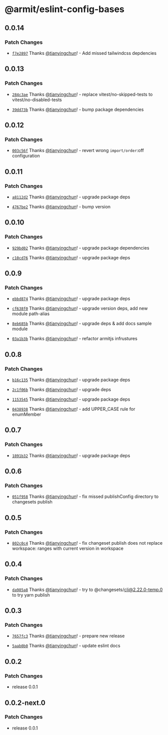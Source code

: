 # @armit/eslint-config-bases

## 0.0.14

### Patch Changes

- [`f7e2897`](https://github.com/armitjs/armit/commit/f7e2897509fb66b29fb3b52614dbe685d76daf9e) Thanks [@tianyingchun](https://github.com/tianyingchun)! - Add missed tailwindcss depdencies

## 0.0.13

### Patch Changes

- [`284c3ae`](https://github.com/armitjs/armit/commit/284c3aea137702974ecfdd5ad9e8b992e8628a29) Thanks [@tianyingchun](https://github.com/tianyingchun)! - replace vitest/no-skipped-tests to vitest/no-disabled-tests

- [`39dd73b`](https://github.com/armitjs/armit/commit/39dd73b153e2d2225faad6bb3bae466776036151) Thanks [@tianyingchun](https://github.com/tianyingchun)! - bump package dependencies

## 0.0.12

### Patch Changes

- [`003c56f`](https://github.com/armitjs/armit/commit/003c56f712fb96a520f1ca60b3b54d3067e70c6b) Thanks [@tianyingchun](https://github.com/tianyingchun)! - revert wrong `import/order`:off configuration

## 0.0.11

### Patch Changes

- [`a8112d2`](https://github.com/armitjs/armit/commit/a8112d250100e67b1a29ebe0205aace5f64b81ae) Thanks [@tianyingchun](https://github.com/tianyingchun)! - upgrade package deps

- [`4767be2`](https://github.com/armitjs/armit/commit/4767be207626f68e217294b955e76877404913b5) Thanks [@tianyingchun](https://github.com/tianyingchun)! - bump version

## 0.0.10

### Patch Changes

- [`929bd02`](https://github.com/armitjs/armit/commit/929bd0207ae5d47d39e84f052fe10b848267ea96) Thanks [@tianyingchun](https://github.com/tianyingchun)! - upgrade package dependencies

- [`c10cd76`](https://github.com/armitjs/armit/commit/c10cd76a313a4f0c5386214e86bc2c7efba43039) Thanks [@tianyingchun](https://github.com/tianyingchun)! - upgrade package deps

## 0.0.9

### Patch Changes

- [`ebbd874`](https://github.com/armitjs/armit/commit/ebbd8748dc422e4f368a167bc0646d04b99529a1) Thanks [@tianyingchun](https://github.com/tianyingchun)! - upgrade package deps

- [`cf638f0`](https://github.com/armitjs/armit/commit/cf638f0834e5f19b9f08cfb7f1c19574cfd68cf8) Thanks [@tianyingchun](https://github.com/tianyingchun)! - upgrade version deps, add new module path-alias

- [`8eb685b`](https://github.com/armitjs/armit/commit/8eb685b1acf6504756f29ba8c262b5cc4f88fa43) Thanks [@tianyingchun](https://github.com/tianyingchun)! - upgrade deps & add docs sample module

- [`03a1b3b`](https://github.com/armitjs/armit/commit/03a1b3b6af5243f49f099866e2245b966db3ffa3) Thanks [@tianyingchun](https://github.com/tianyingchun)! - refactor armitjs infrustures

## 0.0.8

### Patch Changes

- [`b16c135`](https://github.com/armitjs/armit/commit/b16c1355feb29e64d22d84066f39a93f35c8ca65) Thanks [@tianyingchun](https://github.com/tianyingchun)! - upgrade package deps

- [`2c1f06b`](https://github.com/armitjs/armit/commit/2c1f06bc8de10ee63744f88138e7fed8e8d596b1) Thanks [@tianyingchun](https://github.com/tianyingchun)! - upgrade deps

- [`1153545`](https://github.com/armitjs/armit/commit/11535454cbce9c7cf4e07eec814f3436e3e73385) Thanks [@tianyingchun](https://github.com/tianyingchun)! - upgrade package deps

- [`0438938`](https://github.com/armitjs/armit/commit/0438938f8d84bfc08dea1e22c51f9bf821e17070) Thanks [@tianyingchun](https://github.com/tianyingchun)! - add UPPER_CASE rule for enumMember

## 0.0.7

### Patch Changes

- [`1891b32`](https://github.com/armitjs/armit/commit/1891b32a9332c9204d30713e2777f7746236191c) Thanks [@tianyingchun](https://github.com/tianyingchun)! - upgrade package deps

## 0.0.6

### Patch Changes

- [`051f958`](https://github.com/armitjs/armit/commit/051f9582354100154bb8b114526e1da6e6d58d05) Thanks [@tianyingchun](https://github.com/tianyingchun)! - fix missed publishConfig directory to changesets publish

## 0.0.5

### Patch Changes

- [`802c0c4`](https://github.com/armitjs/armit/commit/802c0c424241f83e3ac28d2096319fd57bc6f3d7) Thanks [@tianyingchun](https://github.com/tianyingchun)! - fix changeset publish does not replace workspace: ranges with current version in workspace

## 0.0.4

### Patch Changes

- [`da985a8`](https://github.com/armitjs/armit/commit/da985a82b1f69c0520df10111dfb38470c0f025f) Thanks [@tianyingchun](https://github.com/tianyingchun)! - try to @changesets/cli@2.22.0-temp.0 to try yarn publish

## 0.0.3

### Patch Changes

- [`7657fc3`](https://github.com/armitjs/armit/commit/7657fc32c590b7c07b125b3f340f27a7e75c104f) Thanks [@tianyingchun](https://github.com/tianyingchun)! - prepare new release

- [`5aab0b0`](https://github.com/armitjs/armit/commit/5aab0b0659f86132d97e8d8c1515a265068da1dd) Thanks [@tianyingchun](https://github.com/tianyingchun)! - update eslint docs

## 0.0.2

### Patch Changes

- release 0.0.1

## 0.0.2-next.0

### Patch Changes

- release 0.0.1
